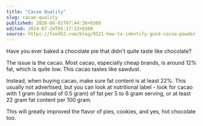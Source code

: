 ```yaml
---
title: "Cacao Quality"
slug: cacao-quality
published: 2020-08-01T07:44:36+0300
edited: 2024-07-24T05:17:13+0300
source: https://food52.com/blog/9521-how-to-identify-good-cocoa-powder-and-not-so-good
---
```


Have you ever baked a chocolate pie that didn't quite taste like chocolate?

The issue is the cacao. Most cacao, especially cheap brands, is around 12% fat, which is quite low. This cacao tastes like sawdust.

Instead, when buying cacao, make sure fat content is at least 22%. This usually not advertised, but you can look at nutritional label - look for cacao with 1 gram (instead of 0.5 gram) of fat per 5 to 6 gram serving, or at least 22 gram fat content per 100 gram.

This will greatly improved the flavor of pies, cookies, and yes, hot chocolate too.
